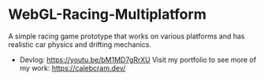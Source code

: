 # WebGL-Racing-Multiplatform
A simple racing game prototype that works on various platforms and has realistic car physics and drifting mechanics. 
- Devlog: https://youtu.be/bM1MD7gRrXU
Visit my portfolio to see more of my work: https://calebcram.dev/
